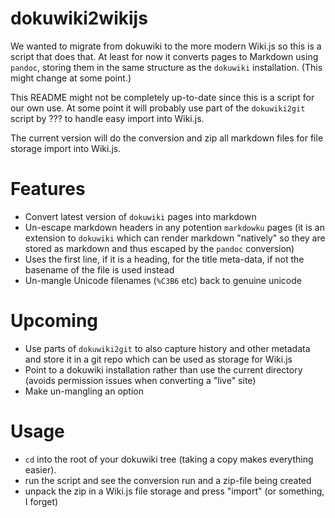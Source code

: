 # dokuwiki2wikijs

We wanted to migrate from dokuwiki to the more modern Wiki.js so this is a script that does that.
At least for now it converts pages to Markdown using `pandoc`, storing them in the same structure as the `dokuwiki` installation.
(This might change at some point.)

This README might not be completely up-to-date since this is a script for our own use.
At some point it will probably use part of the `dokuwiki2git` script by ??? to handle easy import into Wiki.js.

The current version will do the conversion and zip all markdown files for file storage import into Wiki.js.

# Features

- Convert latest version of `dokuwiki` pages into markdown
- Un-escape markdown headers in any potention `markdowku` pages (it is an extension to `dokuwiki` which can render markdown "natively" so they are stored as markdown and thus escaped by the `pandoc` conversion)
- Uses the first line, if it is a heading, for the title meta-data, if not the basename of the file is used instead
- Un-mangle Unicode filenames (`%C3B6` etc) back to genuine unicode

# Upcoming

- Use parts of `dokuwiki2git` to also capture history and other metadata and store it in a git repo which can be used as storage for Wiki.js
- Point to a dokuwiki installation rather than use the current directory (avoids permission issues when converting a "live" site)
- Make un-mangling an option

# Usage

- `cd` into the root of your dokuwiki tree (taking a copy makes everything easier).
- run the script and see the conversion run and a zip-file being created
- unpack the zip in a Wiki.js file storage and press "import" (or something, I forget)
